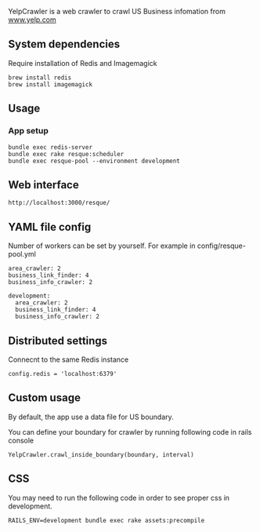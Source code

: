 YelpCrawler is a web crawler to crawl US Business infomation from www.yelp.com

## System dependencies
Require installation of Redis and Imagemagick

```
brew install redis
brew install imagemagick
```

## Usage

### App setup

```
bundle exec redis-server
bundle exec rake resque:scheduler
bundle exec resque-pool --environment development
```

## Web interface

```
http://localhost:3000/resque/
```


## YAML file config

Number of workers can be set by yourself.
For example in config/resque-pool.yml

```
area_crawler: 2
business_link_finder: 4
business_info_crawler: 2

development:
  area_crawler: 2
  business_link_finder: 4
  business_info_crawler: 2
```


## Distributed settings

Connecnt to the same Redis instance

```
config.redis = 'localhost:6379'
```

## Custom usage
By default, the app use a data file for US boundary.

You can define your boundary for crawler by running following code in rails console

```
YelpCrawler.crawl_inside_boundary(boundary, interval)
```

## CSS

You may need to run the following code in order to see proper css in development.
```
RAILS_ENV=development bundle exec rake assets:precompile
```